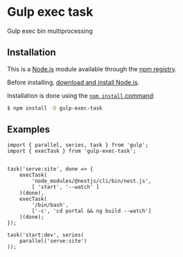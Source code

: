 # Gulp exec task
Gulp exec bin multiprocessing

## Installation

This is a [Node.js](https://nodejs.org/en/) module available through the
[npm registry](https://www.npmjs.com/).

Before installing, [download and install Node.js](https://nodejs.org/en/download/).

Installation is done using the
[`npm install` command](https://docs.npmjs.com/getting-started/installing-npm-packages-locally):

```bash
$ npm install -D gulp-exec-task
```

## Examples

```
import { parallel, series, task } from 'gulp';
import { execTask } from 'gulp-exec-task';


task('serve:site', done => {
	execTask(
		'node_modules/@nestjs/cli/bin/nest.js',
		[ 'start', '--watch' ]
	)(done),
	execTask(
		'/bin/bash',
		['-c', 'cd portal && ng build --watch']
	)(done);
});

task('start:dev', series(
	parallel('serve:site')
));

```
